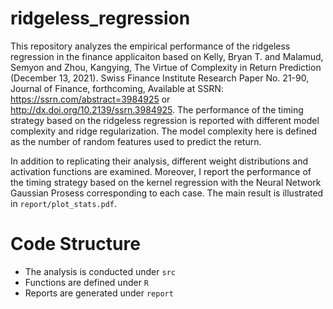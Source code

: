 # ridgeless_regression

This repository analyzes the empirical performance of the ridgeless regression in the finance applicaiton based on Kelly, Bryan T. and Malamud, Semyon and Zhou, Kangying, The Virtue of Complexity in Return Prediction (December 13, 2021). Swiss Finance Institute Research Paper No. 21-90, Journal of Finance, forthcoming, Available at SSRN: https://ssrn.com/abstract=3984925 or http://dx.doi.org/10.2139/ssrn.3984925.
The performance of the timing strategy based on the ridgeless regression is reported with different model complexity and ridge regularization.
The model complexity here is defined as the number of random features used to predict the return.

In addition to replicating their analysis, different weight distributions and activation functions are examined.
Moreover, I report the performance of the timing strategy based on the kernel regression with the Neural Network Gaussian Prosess corresponding to each case.
The main result is illustrated in `report/plot_stats.pdf`.

# Code Structure
- The analysis is conducted under `src`
- Functions are defined under `R`
- Reports are generated under `report`

